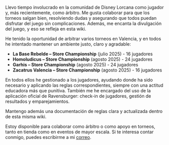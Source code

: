 Llevo tiempo involucrado en la comunidad de Disney Lorcana como jugador y, más recientemente, como árbitro. Me gusta colaborar para que los torneos salgan bien, resolviendo dudas y asegurando que todos puedan disfrutar del juego sin complicaciones. Además, me encanta la divulgación del juego, y eso se refleja en esta wiki.

He tenido la oportunidad de arbitrar varios torneos en Valencia, y en todos he intentado mantener un ambiente justo, claro y agradable:

- **La Base Rebelde – Store Championship** (julio 2025)  - 16 jugadores
- **Homoludicus – Store Championship** (agosto 2025)  - 24 jugadores
- **Garhis – Store Championship** (agosto 2025)  - 24 jugadores
- **Zacatrus Valencia – Store Championship** (agosto 2025)  - 16 jugadores

En todos ellos he gestionado a los jugadores, ayudando donde ha sido necesario y aplicando las reglas correspondientes, siempre con una actitud educadora más que punitiva. También me he encargado del uso de la aplicación oficial de Ravensburger: check-in de jugadores, gestión de resultados y emparejamientos.  

Mantengo además una documentación de reglas clara y actualizada dentro de esta misma wiki.

Estoy disponible para colaborar como árbitro o como apoyo en torneos, tanto en tienda como en eventos de mayor escala. Si te interesa contar conmigo, puedes escribirme a mi [correo](mailto:ivan.juezlorcana@gmail.com).
